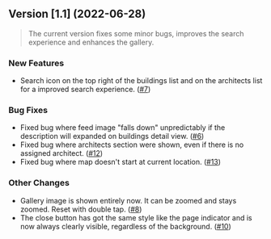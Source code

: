## Version [1.1] (2022-06-28)

>The current version fixes some minor bugs, improves the search experience and enhances the gallery.

### New Features
* Search icon on the top right of the buildings list and on the architects list for a improved search experience. ([#7](https://github.com/Modernism-in-Architecture/MIA-iOS/issues/7))

### Bug Fixes
* Fixed bug where feed image "falls down" unpredictably if the description will expanded on buildings detail view. ([#6](https://github.com/Modernism-in-Architecture/MIA-iOS/issues/6))
* Fixed bug where architects section were shown, even if there is no assigned architect. ([#12](https://github.com/Modernism-in-Architecture/MIA-iOS/issues/12))
* Fixed bug where map doesn't start at current location. ([#13](https://github.com/Modernism-in-Architecture/MIA-iOS/issues/13))

### Other Changes
* Gallery image is shown entirely now. It can be zoomed and stays zoomed. Reset with double tap. ([#8](https://github.com/Modernism-in-Architecture/MIA-iOS/issues/8))
* The close button has got the same style like the page indicator and is now always clearly visible, regardless of the background. ([#10](https://github.com/Modernism-in-Architecture/MIA-iOS/issues/10))
